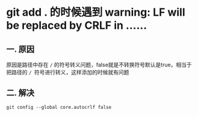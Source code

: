 # git add . 的时候遇到 warning: LF will be replaced by CRLF in ......

## 一. 原因
原因是路径中存在 `/` 的符号转义问题，false就是不转换符号默认是true，相当于把路径的 `/ `符号进行转义，这样添加的时候就有问题

## 二. 解决
```shell
git config --global core.autocrlf false
```


<comment/>